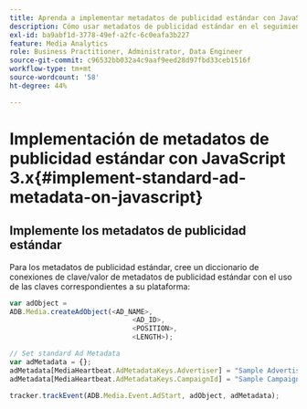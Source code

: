 ```yaml
---
title: Aprenda a implementar metadatos de publicidad estándar con JavaScript 3.x
description: Cómo usar metadatos de publicidad estándar en el seguimiento de anuncios en un explorador con aplicaciones JavaScript 3.x.
exl-id: ba9abf1d-3778-49ef-a2fc-6c0eafa3b227
feature: Media Analytics
role: Business Practitioner, Administrator, Data Engineer
source-git-commit: c96532bb032a4c9aaf9eed28d97fbd33ceb1516f
workflow-type: tm+mt
source-wordcount: '58'
ht-degree: 44%

---
```


# Implementación de metadatos de publicidad estándar con JavaScript 3.x{#implement-standard-ad-metadata-on-javascript}

## Implemente los metadatos de publicidad estándar

Para los metadatos de publicidad estándar, cree un diccionario de conexiones de clave/valor de metadatos de publicidad estándar con el uso de las claves correspondientes a su plataforma:

```js
var adObject =
ADB.Media.createAdObject(<AD_NAME>,
                              <AD_ID>,
                              <POSITION>,
                              <LENGTH>);

// Set standard Ad Metadata
var adMetadata = {};
adMetadata[MediaHeartbeat.AdMetadataKeys.Advertiser] = "Sample Advertiser";
adMetadata[MediaHeartbeat.AdMetadataKeys.CampaignId] = "Sample Campaign";

tracker.trackEvent(ADB.Media.Event.AdStart, adObject, adMetadata);
```
